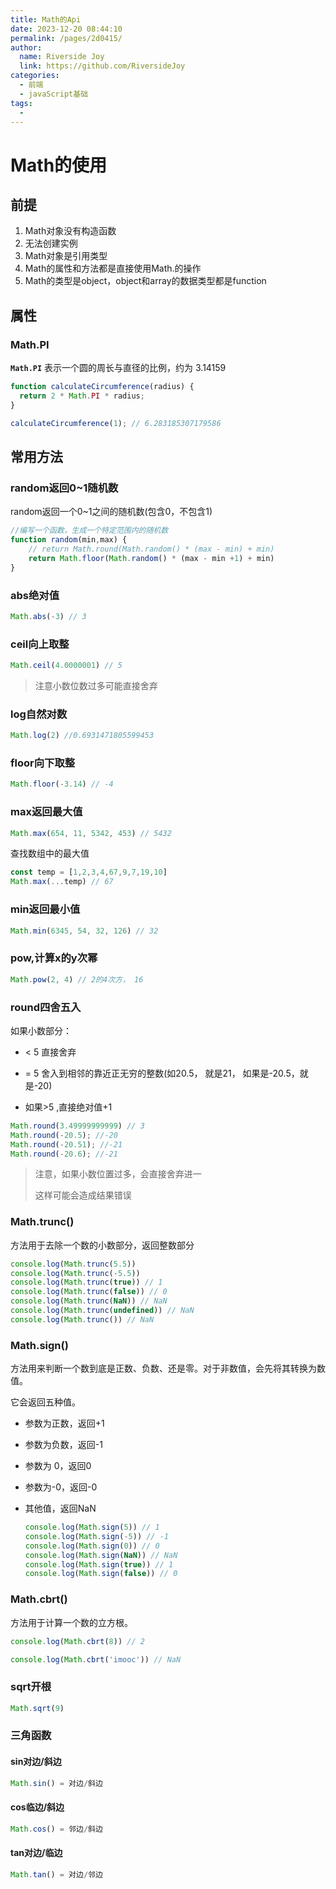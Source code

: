 ```yaml
---
title: Math的Api
date: 2023-12-20 08:44:10
permalink: /pages/2d0415/
author:
  name: Riverside Joy
  link: https://github.com/RiversideJoy
categories:
  - 前端
  - javaScript基础
tags:
  - 
---
```

# Math的使用

## 前提

1. Math对象没有构造函数
2. 无法创建实例
3. Math对象是引用类型
4. Math的属性和方法都是直接使用Math.的操作
5. Math的类型是object，object和array的数据类型都是function

## 属性

### Math.PI

**`Math.PI`** 表示一个圆的周长与直径的比例，约为 3.14159

```js
function calculateCircumference(radius) {
  return 2 * Math.PI * radius;
}

calculateCircumference(1); // 6.283185307179586
```

## 常用方法

### random返回0~1随机数

random返回一个0~1之间的随机数(包含0，不包含1)

``` js
//编写一个函数，生成一个特定范围内的随机数
function random(min,max) {
    // return Math.round(Math.random() * (max - min) + min)
    return Math.floor(Math.random() * (max - min +1) + min)
}
```

### abs绝对值

```js
Math.abs(-3) // 3
```

### ceil向上取整

```js
Math.ceil(4.0000001) // 5
```

> 注意小数位数过多可能直接舍弃

### log自然对数

```js
Math.log(2) //0.6931471805599453
```

### floor向下取整

```js
Math.floor(-3.14) // -4
```

### max返回最大值

```js
Math.max(654, 11, 5342, 453) // 5432
```

查找数组中的最大值

```js
const temp = [1,2,3,4,67,9,7,19,10]
Math.max(...temp) // 67
```

### min返回最小值

```js
Math.min(6345, 54, 32, 126) // 32
```

### pow,计算x的y次幂

```js
Math.pow(2, 4) // 2的4次方， 16
```

### round四舍五入

如果小数部分：

- < 5 直接舍弃
-  = 5 舍入到相邻的靠近正无穷的整数(如20.5， 就是21， 如果是-20.5，就是-20)

- 如果>5 ,直接绝对值+1

```js
Math.round(3.49999999999) // 3
Math.round(-20.5); //-20
Math.round(-20.51); //-21
Math.round(-20.6); //-21
```

> 注意，如果小数位置过多，会直接舍弃进一
>
> 这样可能会造成结果错误

### Math.trunc()

方法用于去除一个数的小数部分，返回整数部分

```js
console.log(Math.trunc(5.5))
console.log(Math.trunc(-5.5))
console.log(Math.trunc(true)) // 1
console.log(Math.trunc(false)) // 0
console.log(Math.trunc(NaN)) // NaN
console.log(Math.trunc(undefined)) // NaN
console.log(Math.trunc()) // NaN
```

### Math.sign()

方法用来判断一个数到底是正数、负数、还是零。对于非数值，会先将其转换为数值。

它会返回五种值。

- 参数为正数，返回+1

- 参数为负数，返回-1

- 参数为 0，返回0

- 参数为-0，返回-0

- 其他值，返回NaN

  ```js
  console.log(Math.sign(5)) // 1
  console.log(Math.sign(-5)) // -1
  console.log(Math.sign(0)) // 0
  console.log(Math.sign(NaN)) // NaN
  console.log(Math.sign(true)) // 1
  console.log(Math.sign(false)) // 0
  ```

### Math.cbrt()

方法用于计算一个数的立方根。

```js
console.log(Math.cbrt(8)) // 2

console.log(Math.cbrt('imooc')) // NaN
```

### sqrt开根

```js
Math.sqrt(9)
```

### 三角函数

#### sin对边/斜边

```js
Math.sin() = 对边/斜边
```

#### cos临边/斜边

```js
Math.cos() = 邻边/斜边
```

#### tan对边/临边

```js
Math.tan() = 对边/邻边
```
